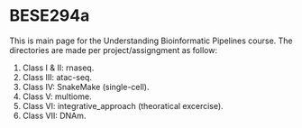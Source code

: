 # BESE294a
This is main page for the Understanding Bioinformatic Pipelines course.
The directories are made per project/assigngment as follow:
1) Class I & II: rnaseq.
2) Class III: atac-seq.
3) Class IV: SnakeMake (single-cell).
4) Class V: multiome. 
5) Class VI: integrative_approach (theoratical excercise).
6) Class VII: DNAm. 
